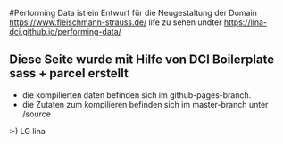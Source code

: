 #Performing Data ist ein Entwurf für die Neugestaltung der Domain https://www.fleischmann-strauss.de/
life zu sehen undter https://lina-dci.github.io/performing-data/

## Diese Seite wurde mit Hilfe von DCI Boilerplate sass + parcel erstellt

- die kompilierten daten befinden sich im github-pages-branch.
- die Zutaten zum kompilieren befinden sich im master-branch unter /source

:-) LG lina


